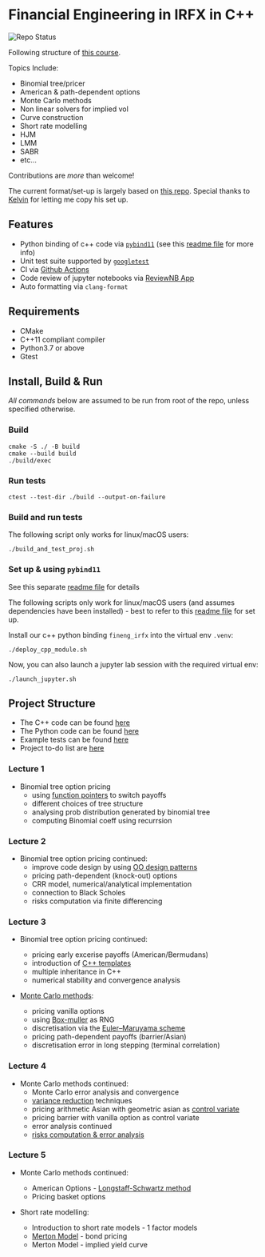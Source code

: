 # Financial Engineering in IRFX in C++

![Repo Status](https://github.com/ccjeremylo/FinEng-in-IRFX/actions/workflows/cpp-ubuntu.yml/badge.svg?branch=main)

Following structure of [this course](https://www.city.ac.uk/prospective-students/courses/short-courses/financial-engineering-in-interest-rates-and-fx-cplusplus-applications-in-quantitative-finance). <br />

Topics Include:

- Binomial tree/pricer
- American & path-dependent options
- Monte Carlo methods
- Non linear solvers for implied vol
- Curve construction
- Short rate modelling
- HJM
- LMM
- SABR
- etc... <br />
  
Contributions are *more* than welcome! <br />

The current format/set-up is largely based on [this repo](https://github.com/KYLChiu/ExoticMonteCarloEngine/tree/master). Special thanks to [Kelvin](https://github.com/KYLChiu) for letting me copy his set up.

## Features

- Python binding of c++ code via [```pybind11```](https://github.com/pybind/pybind11) (see this [readme file](https://github.com/ccjeremylo/FinEng-in-IRFX/blob/main/src/pybind_example/README.md) for more info)
- Unit test suite supported by [```googletest```](https://github.com/google/googletest)
- CI via [Github Actions](https://github.com/features/actions)
- Code review of jupyter notebooks via [ReviewNB App](https://github.com/apps/review-notebook-app)
- Auto formatting via ```clang-format```

## Requirements

- CMake
- C++11 compliant compiler
- Python3.7 or above
- Gtest

## Install, Build & Run

*All commands* below are assumed to be run from root of the repo, unless specified otherwise.

### Build

```
cmake -S ./ -B build
cmake --build build
./build/exec
```

### Run tests

```
ctest --test-dir ./build --output-on-failure
```

### Build and run tests

The following script only works for linux/macOS users:

```
./build_and_test_proj.sh
```

### Set up & using ```pybind11```

See this separate [readme file](https://github.com/ccjeremylo/FinEng-in-IRFX/blob/main/src/pybind_example/README.md) for details <br />

The following scripts only work for linux/macOS users (and assumes dependencies have been installed) - best to refer to this [readme file](https://github.com/ccjeremylo/FinEng-in-IRFX/blob/main/src/pybind_example/README.md) for set up. <br />

Install our c++ python binding ```fineng_irfx``` into the virtual env ```.venv```:

```
./deploy_cpp_module.sh
```

Now, you can also launch a jupyter lab session with the required virtual env:

```
./launch_jupyter.sh
```

## Project Structure

- The C++ code can be found [here](https://github.com/ccjeremylo/FinEng-in-IRFX/tree/main/src)
- The Python code can be found [here](https://github.com/ccjeremylo/FinEng-in-IRFX/tree/main/src/python)
- Example tests can be found [here](https://github.com/ccjeremylo/FinEng-in-IRFX/tree/main/tests)
- Project to-do list are [here](https://github.com/ccjeremylo/FinEng-in-IRFX/issues)

### Lecture 1

- Binomial tree option pricing
  - using [function pointers](https://en.wikipedia.org/wiki/Function_pointer) to switch payoffs
  - different choices of tree structure
  - analysing prob distribution generated by binomial tree
  - computing Binomial coeff using recurrsion

### Lecture 2

- Binomial tree option pricing continued:
  - improve code design by using [OO design patterns](https://refactoring.guru/design-patterns)
  - pricing path-dependent (knock-out) options
  - CRR model, numerical/analytical implementation
  - connection to Black Scholes
  - risks computation via finite differencing

### Lecture 3

- Binomial tree option pricing continued:
  - pricing early excerise payoffs (American/Bermudans)
  - introduction of [C++ templates](https://en.wikipedia.org/wiki/Template_(C%2B%2B))
  - multiple inheritance in C++
  - numerical stability and convergence analysis

- [Monte Carlo methods](https://people.maths.ox.ac.uk/gilesm/mc/):
  - pricing vanilla options
  - using [Box-muller](https://en.wikipedia.org/wiki/Box%E2%80%93Muller_transform) as RNG
  - discretisation via the [Euler–Maruyama scheme](https://en.wikipedia.org/wiki/Euler%E2%80%93Maruyama_method)
  - pricing path-dependent payoffs (barrier/Asian)
  - discretisation error in long stepping (terminal correlation)

### Lecture 4

- Monte Carlo methods continued:
  - Monte Carlo error analysis and convergence
  - [variance reduction](https://en.wikipedia.org/wiki/Variance_reduction) techniques
  - pricing arithmetic Asian with geometric asian as [control variate](https://en.wikipedia.org/wiki/Control_variates)
  - pricing barrier with vanilla option as control variate
  - error analysis continued
  - [risks computation & error analysis](https://people.maths.ox.ac.uk/gilesm/mc/module_2/module_2_2.pdf)
 
### Lecture 5

- Monte Carlo methods continued:
  - American Options - [Longstaff-Schwartz method](https://people.maths.ox.ac.uk/gilesm/mc/module_6/american.pdf)
  - Pricing basket options
 
- Short rate modelling:
  - Introduction to short rate models - 1 factor models
  - [Merton Model](http://www.dl.edi-info.ir/Option%20pricing%20under%20the%20Merton%20model%20of%20the%20short%20rate.pdf) - bond pricing
  - Merton Model - implied yield curve
